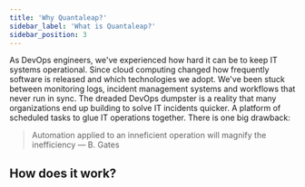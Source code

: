 ```yaml
---
title: 'Why Quantaleap?'
sidebar_label: 'What is Quantaleap?'
sidebar_position: 3
---
```


As DevOps engineers, we've experienced how hard it can be to keep IT systems operational. Since cloud computing changed how frequently software is released and which technologies we adopt. We've been stuck between monitoring logs, incident management systems and workflows that never run in sync. The dreaded DevOps dumpster is a reality that many organizations end up building to solve IT incidents quicker. A platform of scheduled tasks to glue IT operations together. There is one big drawback:

> Automation applied to an inneficient operation will
> magnify the inefficiency
> — B. Gates

## How does it work?
